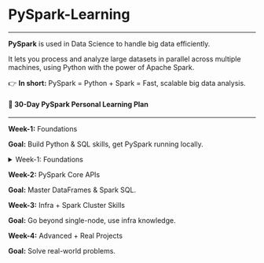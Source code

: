 # PySpark-Learning

---

**PySpark** is used in Data Science to handle big data efficiently.

It lets you process and analyze large datasets in parallel across multiple machines, using Python with the power of Apache Spark.

👉 **In short:** PySpark = Python + Spark = Fast, scalable big data analysis.

#### 🚀 30-Day PySpark Personal Learning Plan
---
**Week-1:** Foundations

**Goal:** Build Python & SQL skills, get PySpark running locally.
<details>
  <summary>Week-1: Foundations </summary>

  **Goal:** Build Python & SQL skills, get PySpark running locally.
  - **[📘 Day 00:](Day00.md)** Generic 
  - **[📘 Day 01:](Day01.md)** Python Basics
  - **[📘 Day 02:](Day02.md)** Python Basics (Functions, File handling)
  - **[📘 Day 03:](Day03.md)** Learn Pandas (DataFrames, Filtering)
  - **[📘 Day 04:](Day04.md)** Learn Pandas (Grouping, Joins/Merge)
  - **[📘 Day 05:](Day05.md)** Brush up SQL (SELECT, WHERE, GROUP BY, JOIN)
  - **[📘 Day 06:](Day06.md)** Introduction to PySpark
  - **[📘 Day 07:](Day07.md)**Installing PySpark & Run Script

</details>

**Week-2:** PySpark Core APIs

**Goal:** Master DataFrames & Spark SQL.

**Week-3:**  Infra + Spark Cluster Skills

**Goal:** Go beyond single-node, use infra knowledge.

**Week-4:**  Advanced + Real Projects

**Goal:** Solve real-world problems.